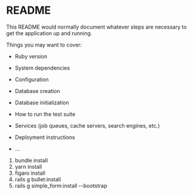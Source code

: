 # README

This README would normally document whatever steps are necessary to get the
application up and running.

Things you may want to cover:

* Ruby version

* System dependencies

* Configuration

* Database creation

* Database initialization

* How to run the test suite

* Services (job queues, cache servers, search engines, etc.)

* Deployment instructions

* ...

1. bundle install
2. yarn install
3. figaro install
4. rails g bullet:install
5. rails g simple_form:install --bootstrap